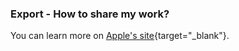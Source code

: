 ### Export - How to share my work?

You can learn more on [Apple's site](https://support.apple.com/en-au/guide/final-cut-pro/ver13664388c/mac){target="_blank"}.